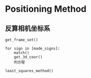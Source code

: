 # Positioning Method


## 反算相机坐标系
```
get_frame_set()

for sign in [made_signs]:
	match()
	get_3d_coor()
	列方程

least_squares_method()
```
